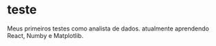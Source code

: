 # teste
 Meus primeiros testes como analista de dados.
 atualmente aprendendo React, Numby e Matplotlib.